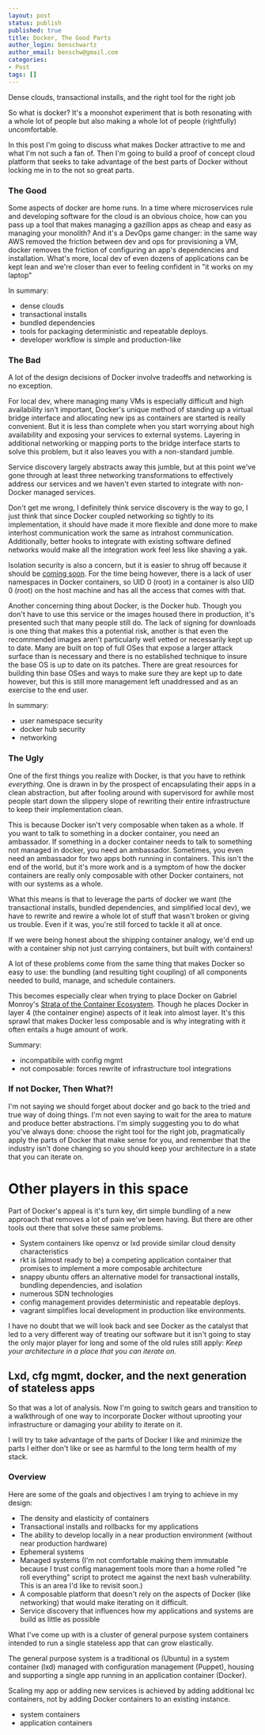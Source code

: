 ```yaml
---
layout: post
status: publish
published: true
title: Docker, The Good Parts
author_login: benschwartz
author_email: benschw@gmail.com
categories:
- Post
tags: []
---
```


Dense clouds, transactional installs, and the right tool for the right job

<!--more-->

So what is docker? It's a moonshot experiment that is both resonating with a whole
lot of people but also making a whole lot of people (rightfully) uncomfortable.

In this post I'm going to discuss what makes Docker attractive to me and what I'm
not such a fan of. Then I'm going to build a proof of concept cloud platform that
seeks to take advantage of the best parts of Docker without locking me in to the
not so great parts.

### The Good
Some aspects of docker are home runs. In a time where microservices rule and developing
software for the cloud is an obvious choice, how can you pass up a tool that makes
managing a gazillion apps as cheap and easy as managing your monolith? And it's a
DevOps game changer: in the same way AWS removed the friction between dev and ops
for provisioning a VM, docker removes the friction of configuring an app's dependencies
and installation. What's more, local dev of even dozens of applications can be kept
lean and we're closer than ever to feeling confident in "it works on my laptop"

In summary:

- dense clouds
- transactional installs
- bundled dependencies
- tools for packaging deterministic and repeatable deploys.
- developer workflow is simple and production-like

### The Bad
A lot of the design decisions of Docker involve tradeoffs and networking is no exception.

For local dev, where managing many VMs is especially difficult and high availability
isn't important, Docker's unique method of standing up a virtual bridge interface
and allocating new ips as containers are started is really convenient. But it is
less than complete when you start worrying about high availability and exposing
your services to external systems. Layering in additional networking or mapping
ports to the bridge interface starts to solve this problem, but it also leaves you
with a non-standard jumble.

Service discovery largely abstracts away this jumble, but at this point we've gone
through at least three networking transformations to effectively address our services
and we haven't even started to integrate with non-Docker managed services.

Don't get me wrong, I definitely think service discovery is the way to go, I just
think that since Docker coupled networking so tightly to its implementation, it
should have made it more flexible and done more to make interhost communication
work the same as intrahost communication. Additionally, better hooks to integrate
with existing software defined networks would make all the integration work feel
less like shaving a yak.

Isolation security is also a concern, but it is easier to shrug off because it should
be [coming soon](http://blog.docker.com/2013/08/containers-docker-how-secure-are-they/).
For the time being however, there is a lack of user namespaces in Docker containers,
so UID 0 (root) in a container is also UID 0 (root) on the host machine and has all
the access that comes with that.

Another concerning thing about Docker, is the Docker hub. Though you don't have
to use this service or the images housed there in production, it's presented such
that many people still do. The lack of signing for downloads is one thing that
makes this a potential risk, another is that even the recommended images aren't
particularly well vetted or necessarily kept up to date. Many are built on top
of full OSes that expose a larger attack surface than is necessary and there is
no established technique to insure the base OS is up to date on its patches.
There are great resources for building thin base OSes and ways to make sure they
are kept up to date however, but this is still more management left unaddressed
and as an exercise to the end user.

In summary:

- user namespace security
- docker hub security
- networking

### The Ugly
One of the first things you realize with Docker, is that you have to rethink _everything._
One is drawn in by the prospect of encapsulating their apps in a clean abstraction,
but after fooling around with supervisord for awhile most people start down the
slippery slope of rewriting their entire infrastructure to keep their implementation
clean.

This is because Docker isn't very composable when taken as a whole. If you want to
talk to something in a docker container, you need an ambassador. If something in
a docker container needs to talk to something not managed in docker, you need an
ambassador. Sometimes, you even need an ambassador for two apps both running in
containers. This isn't the end of the world, but it's more work and is a symptom
of how the docker containers are really only composable with other Docker containers,
not with our systems as a whole.

What this means is that to leverage the parts of docker we want (the transactional
installs, bundled dependencies, and simplified local dev), we have to rewrite and
rewire a whole lot of stuff that wasn't broken or giving us trouble. Even if it was,
you're still forced to tackle it all at once.

If we were being honest about the shipping container analogy, we'd end up with a
container ship not just carrying containers, but built with containers!

A lot of these problems come from the same thing that makes Docker so easy to use:
the bundling (and resulting tight coupling) of all components needed to build,
manage, and schedule containers.

This becomes especially clear when trying to place Docker on Gabriel Monroy's
[Strata of the Container Ecosystem](http://t.co/4wuzpvMJhe). Though he places
Docker in layer 4 (the container engine) aspects of it leak into almost layer.
It's this sprawl that makes Docker less composable and is why integrating with
it often entails a huge amount of work.

Summary:

- incompatibile with config mgmt
- not composable: forces rewrite of infrastructure tool integrations


### If not Docker, Then What?!
I'm not saying we should forget about docker and go back to the tried and true way
of doing things. I'm not even saying to wait for the area to mature and produce
better abstractions. I'm simply suggesting you to do what you've always done:
choose the right tool for the right job, pragmatically apply the parts of Docker
that make sense for you, and remember that the industry isn't done changing so
you should keep your architecture in a state that you can iterate on.

# Other players in this space

Part of Docker's appeal is it's turn key, dirt simple bundling of a new approach
that removes a lot of pain we've been having. But there are other tools out there
that solve these same problems.

- System containers like openvz or lxd provide similar cloud density characteristics
- rkt is (almost ready to be) a competing application container that promises to
  implement a more composable architecture
- snappy ubuntu offers an alternative model for transactional installs, bundling
  dependencies, and isolation
- numerous SDN technologies
- config management provides deterministic and repeatable deploys.
- vagrant simplifies local development in production like environments.

I have no doubt that we will look back and see Docker as the catalyst that led to
a very different way of treating our software but it isn't going to stay the only
major player for long and some of the old rules still apply:
_Keep your architecture in a place that you can iterate on._

## Lxd, cfg mgmt, docker, and the next generation of stateless apps

So that was a lot of analysis. Now I'm going to switch gears and transition to a
walkthrough of one way to incorporate Docker without uprooting your infrastructure
or damaging your ability to iterate on it.

I will try to take advantage of the parts of Docker I like and minimize the parts
I either don't like or see as harmful to the long term health of my stack.

### Overview

Here are some of the goals and objectives I am trying to achieve in my design:

- The density and elasticity of containers
- Transactional installs and rollbacks for my applications
- The ability to develop locally in a near production environment (without near
  production hardware)
- Ephemeral systems
- Managed systems (I'm not comfortable making them immutable because I trust config
  management tools more than a home rolled "re roll everything" script to protect
  me against the next bash vulnerability. This is an area I'd like to revisit soon.)
- A composable platform that doesn't rely on the aspects of Docker (like networking)
  that would make iterating on it difficult.
- Service discovery that influences how my applications and systems are build as
  little as possible

What I've come up with is a cluster of general purpose system containers intended
to run a single stateless app that can grow elastically.

The general purpose system is a traditional os (Ubuntu) in a system container (lxd)
managed with configuration management (Puppet), housing and supporting a single
app running in an application container (Docker).

Scaling my app or adding new services is achieved by adding additional lxc containers,
not by adding Docker containers to an existing instance.


- system containers
- application containers


